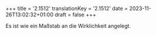 +++
title = '2.1512'
translationKey = '2.1512'
date = 2023-11-26T13:02:32+01:00
draft = false
+++

Es ist wie ein Maßstab an die Wirklichkeit angelegt.
